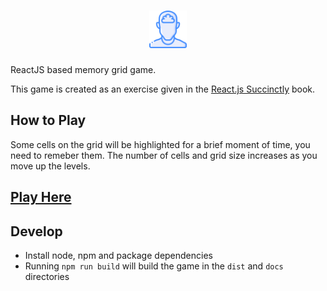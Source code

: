 <h1 align="center">
  <img src="docs/src/img/logo.png?raw=true" width="60" title="Logo" />
</h1>

ReactJS based memory grid game.

This game is created as an exercise given in the [React.js Succinctly](https://www.syncfusion.com/ebooks/reactjs_succinctly) book.

## How to Play
Some cells on the grid will be highlighted for a brief moment of time, you need to remeber them. The number of cells and grid size increases as you move up the levels.

## [Play Here](https://naeem91.github.io/memory-grid/)

## Develop
- Install node, npm and package dependencies
- Running `npm run build` will build the game in the `dist` and `docs` directories
